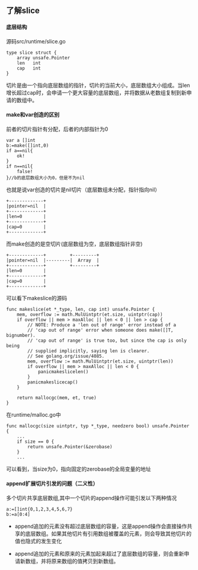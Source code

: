 ## 了解slice

#### 底层结构

源码src/runtime/slice.go

```
type slice struct {
	array unsafe.Pointer
	len   int
	cap   int
}
```
切片是由一个指向底层数组的指针，切片的当前大小，底层数组大小组成。当len增长超过cap时，会申请一个更大容量的底层数组，并将数据从老数组复制到新申请的数组中。

#### make和var创造的区别

前者的切片指针有分配，后者的内部指针为0
```
var a []int
b:=make([]int,0)
if a==nil{
    ok!
}
if n==nil{
    false!
}//b的底层数组大小为0，但是不为nil
```
也就是说var创造的切片是nil切片（底层数组未分配，指针指向nil）
```
+-------------+    
|pointer=nil  |
+-------------+
|len=0        |
+-------------+
|cap=0        |
+-------------+
```
而make创造的是空切片(底层数组为空，底层数组指针非空)
```
+-------------+         +---------+
|pointer=nil  |---------|  Array  |
+-------------+         +---------+
|len=0        |
+-------------+
|cap=0        |
+-------------+
```

可以看下makeslice的源码
```
func makeslice(et *_type, len, cap int) unsafe.Pointer {
	mem, overflow := math.MulUintptr(et.size, uintptr(cap))
	if overflow || mem > maxAlloc || len < 0 || len > cap {
		// NOTE: Produce a 'len out of range' error instead of a
		// 'cap out of range' error when someone does make([]T, bignumber).
		// 'cap out of range' is true too, but since the cap is only being
		// supplied implicitly, saying len is clearer.
		// See golang.org/issue/4085.
		mem, overflow := math.MulUintptr(et.size, uintptr(len))
		if overflow || mem > maxAlloc || len < 0 {
			panicmakeslicelen()
		}
		panicmakeslicecap()
	}

	return mallocgc(mem, et, true)
}
```

在runtime/malloc.go中

```
func mallocgc(size uintptr, typ *_type, needzero bool) unsafe.Pointer {
    ...
    if size == 0 {
		return unsafe.Pointer(&zerobase)
	}
    ...
```
可以看到，当size为0，指向固定的zerobase的全局变量的地址

#### append扩展切片引发的问题（二义性）

多个切片共享底层数组,其中一个切片的append操作可能引发以下两种情况
```
a:=[]int{0,1,2,3,4,5,6,7}
b:=a[0:4]

```

* append追加的元素没有超过底层数组的容量，这是append操作会直接操作共享的底层数组。如果其他切片有引用数组被覆盖的元素，则会导致其他切片的值也隐式的发生变化

* append追加的元素和原来的元素加起来超过了底层数组的容量，则会重新申请新数组，并将原来数组的值拷贝到新数组。